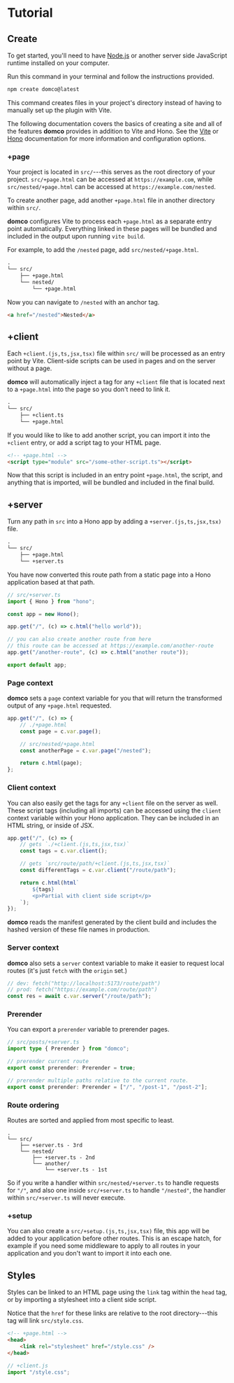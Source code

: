 # Tutorial

## Create

To get started, you'll need to have [Node.js](https://nodejs.org) or another server side JavaScript runtime installed on your computer.

Run this command in your terminal and follow the instructions provided.

```bash
npm create domco@latest
```

This command creates files in your project's directory instead of having to manually set up the plugin with Vite.

The following documentation covers the basics of creating a site and all of the features **domco** provides in addition to Vite and Hono. See the [Vite](https://vitejs.dev/) or [Hono](https://hono.dev) documentation for more information and configuration options.

### +page

Your project is located in `src/`---this serves as the root directory of your project. `src/+page.html` can be accessed at `https://example.com`, while `src/nested/+page.html` can be accessed at `https://example.com/nested`.

To create another page, add another `+page.html` file in another directory within `src/`.

**domco** configures Vite to process each `+page.html` as a separate entry point automatically. Everything linked in these pages will be bundled and included in the output upon running `vite build`.

For example, to add the `/nested` page, add `src/nested/+page.html`.

```txt {5}
.
└── src/
	├── +page.html
	└── nested/
		└── +page.html
```

Now you can navigate to `/nested` with an anchor tag.

```html
<a href="/nested">Nested</a>
```

## +client

Each `+client.(js,ts,jsx,tsx)` file within `src/` will be processed as an entry point by Vite. Client-side scripts can be used in pages and on the server without a page.

**domco** will automatically inject a tag for any `+client` file that is located next to a `+page.html` into the page so you don't need to link it.

```txt {3}
.
└── src/
	├── +client.ts
	└── +page.html
```

If you would like to like to add another script, you can import it into the `+client` entry, or add a script tag to your HTML page.

```html
<!-- +page.html -->
<script type="module" src="/some-other-script.ts"></script>
```

Now that this script is included in an entry point `+page.html`, the script, and anything that is imported, will be bundled and included in the final build.

## +server

Turn any path in `src` into a Hono app by adding a `+server.(js,ts,jsx,tsx)` file.

```txt {4}
.
└── src/
	├── +page.html
	└── +server.ts
```

You have now converted this route path from a static page into a Hono application based at that path.

```ts
// src/+server.ts
import { Hono } from "hono";

const app = new Hono();

app.get("/", (c) => c.html("hello world"));

// you can also create another route from here
// this route can be accessed at https://example.com/another-route
app.get("/another-route", (c) => c.html("another route"));

export default app;
```

### Page context

**domco** sets a `page` context variable for you that will return the transformed output of any `+page.html` requested.

```ts
app.get("/", (c) => {
	// ./+page.html
	const page = c.var.page();

	// src/nested/+page.html
	const anotherPage = c.var.page("/nested");

	return c.html(page);
};
```

### Client context

You can also easily get the tags for any `+client` file on the server as well. These script tags (including all imports) can be accessed using the `client` context variable within your Hono application. They can be included in an HTML string, or inside of JSX.

```ts {3,9}
app.get("/", (c) => {
	// gets `./+client.(js,ts,jsx,tsx)`
	const tags = c.var.client();

	// gets `src/route/path/+client.(js,ts,jsx,tsx)`
	const differentTags = c.var.client("/route/path");

	return c.html(html`
		${tags}
		<p>Partial with client side script</p>
	`);
});
```

**domco** reads the manifest generated by the client build and includes the hashed version of these file names in production.

### Server context

**domco** also sets a `server` context variable to make it easier to request local routes (it's just `fetch` with the `origin` set.)

```ts
// dev: fetch("http://localhost:5173/route/path")
// prod: fetch("https://example.com/route/path")
const res = await c.var.server("/route/path");
```

### Prerender

You can export a `prerender` variable to prerender pages.

```ts
// src/posts/+server.ts
import type { Prerender } from "domco";

// prerender current route
export const prerender: Prerender = true;

// prerender multiple paths relative to the current route.
export const prerender: Prerender = ["/", "/post-1", "/post-2"];
```

### Route ordering

Routes are sorted and applied from most specific to least.

```
.
└── src/
	├── +server.ts - 3rd
	└── nested/
		├── +server.ts - 2nd
		└── another/
			└── +server.ts - 1st
```

So if you write a handler within `src/nested/+server.ts` to handle requests for `"/"`, and also one inside `src/+server.ts` to handle `"/nested"`, the handler within `src/+server.ts` will never execute.

### +setup

You can also create a `src/+setup.(js,ts,jsx,tsx)` file, this app will be added to your application before other routes. This is an escape hatch, for example if you need some middleware to apply to all routes in your application and you don't want to import it into each one.

## Styles

Styles can be linked to an HTML page using the `link` tag within the `head` tag, or by importing a stylesheet into a client side script.

Notice that the `href` for these links are relative to the root directory---this tag will link `src/style.css`.

```html
<!-- +page.html -->
<head>
	<link rel="stylesheet" href="/style.css" />
</head>
```

```js
// +client.js
import "/style.css";
```
